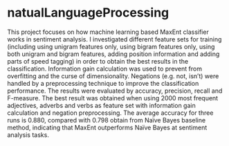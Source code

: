 # natualLanguageProcessing
This project focuses on how machine learning based MaxEnt classifier works in sentiment analysis. I investigated different feature sets for training (including using unigram features only, using bigram features only, using both unigram and bigram features, adding position information and adding parts of speed tagging) in order to obtain the best results in the classification. Information gain calculation was used to prevent from overfitting and the curse of dimensionality. Negations (e.g. not, isn’t) were handled by a preprocessing technique to improve the classification performance. The results were evaluated by accuracy, precision, recall and F-measure. The best result was obtained when using 2000 most frequent adjectives, adverbs and verbs as feature set with information gain calculation and negation preprocessing. The average accuracy for three runs is 0.880, compared with 0.798 obtain from Naïve Bayes baseline method, indicating that MaxEnt outperforms Naïve Bayes at sentiment analysis tasks.
